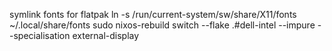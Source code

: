 symlink fonts for flatpak
ln -s /run/current-system/sw/share/X11/fonts ~/.local/share/fonts
sudo nixos-rebuild switch --flake .#dell-intel --impure --specialisation external-display
